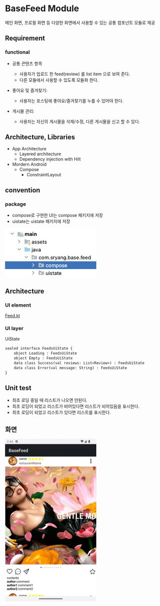 # BaseFeed Module
메인 화면, 프로필 화면 등 다양한 화면에서 사용할 수 있는 공통 컴포넌트 모듈로 제공

## Requirement
### functional
- 공통 콘텐츠 항목
    - 사용자가 업로드 한 feed(review) 를 list item 으로 보여 준다. 
    - 다른 모듈에서 사용할 수 있도록 모듈화 한다.

- 좋아요 및 즐겨찾기:
  - 사용자는 포스팅에 좋아요/즐겨찾기를 누를 수 있어야 한다.

- 게시물 관리:
  - 사용자는 자신의 게시물을 삭제/수정, 다른 게시물을 신고 할 수 있다.

## Architecture, Libraries
- App Architecture
  - Layered architecture
  - Dependency injection with Hilt
- Mordern Android
  - Compose
    - ConstraintLayout

## convention
### package
- compose로 구현한 UI는 compose 패키지에 저장
- uistate는 uistate 패키지에 저장
<img src="./screenshot/package.png" alt="image" width="300" height="auto">

## Architecture
### UI element
[Feed.kt](./library/src/main/java/com/sarang/torang/compose/feed/Feed.kt)
### UI layer
UiState
```
sealed interface FeedsUiState {
    object Loading : FeedsUiState
    object Empty : FeedsUiState
    data class Success(val reviews: List<Review>) : FeedsUiState
    data class Error(val message: String) : FeedsUiState
}
```


## Unit test
- 최초 로딩 중일 때 리스트가 나오면 안된다.
- 최초 로딩이 되었고 리스트가 비어있다면 리스트가 비어있음을 표시한다.
- 최초 로딩이 되었고 리스트가 있다면 리스트를 표시한다.

## 화면
<img src="./screenshot/demonstrate.gif" alt="image" width="300" height="auto">